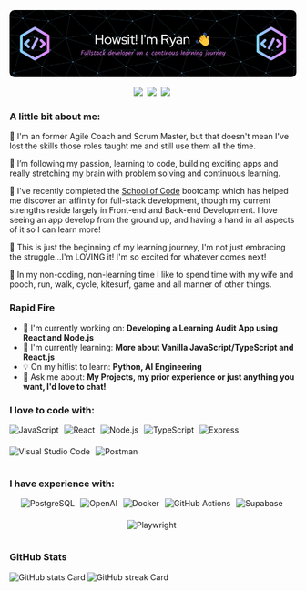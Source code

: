 ![Hi I'm Ryan 👋](./github-header-image.png)

<p align="center"><a style="font-s" href="ryanshaunsmith@gmail.com" target="_blank"><img src="https://img.shields.io/badge/Gmail-D14836?style=flat&logo=gmail&logoColor=white" height="28" style="margin-right: 4px"></a> <a href="https://twitter.com/@Kirisin" target="_blank"><img src="https://img.shields.io/badge/Twitter-000000?style=flat&logo=X&logoColor=white" height="28" style="margin-right: 4px"></a> <a href="https://www.linkedin.com/in/ryanshaunsmith" target="_blank"><img src="https://img.shields.io/badge/LinkedIn-0077B5?style=flat&logo=linkedin&logoColor=white" height="28" style="margin-right: 4px"></a></p>

**<h3 align="left">A little bit about me:</h3>**

<p>

🏢 I'm an former Agile Coach and Scrum Master, but that doesn't mean I've lost the skills those roles taught me and still use them all the time.

🌱 I’m following my passion, learning to code, building exciting apps and really stretching my brain with problem solving and continuous learning.

📖 I've recently completed the <a href="https://schoolofcode.co.uk/">School of Code</a> bootcamp which has helped me discover an affinity for full-stack development, though my current strengths reside largely in Front-end and Back-end Development. I love seeing an app develop from the ground up, and having a hand in all aspects of it so I can learn more!

🧠 This is just the beginning of my learning journey, I'm not just embracing the struggle...I'm LOVING it! I'm so excited for whatever comes next!

🛝 In my non-coding, non-learning time I like to spend time with my wife and pooch, run, walk, cycle, kitesurf, game and all manner of other things.

</p>

**<h3 align="left">Rapid Fire</h3>**

- 💼 I'm currently working on: **Developing a Learning Audit App using React and Node.js**
- 🌱 I'm currently learning: **More about Vanilla JavaScript/TypeScript and React.js**
- 💡 On my hitlist to learn: **Python, AI Engineering**
- 💬 Ask me about: **My Projects, my prior experience or just anything you want, I'd love to chat!**

**<h3 align="left">I love to code with:</h3>**

<div style="display: flex; flex-wrap: wrap; gap: 6px; justify-content: start;">
<img src="https://img.shields.io/badge/JavaScript-F7DF1C?logo=javascript&logoColor=white" height="32" alt="JavaScript" style="margin-right: 4px"> 
<img src="https://img.shields.io/badge/React-20232A?logo=react&logoColor=61DAFB" height="32" alt="React" style="margin-right: 4px"> 
<img src="https://img.shields.io/badge/Node.js-8CC84B?logo=node.js&logoColor=white" height="32" alt="Node.js" style="margin-right: 4px"> 
<img src="https://img.shields.io/badge/TypeScript-3178C6?logo=typescript&logoColor=white" height="32" alt="TypeScript" style="margin-right: 4px">
<img src="https://img.shields.io/badge/Express-000000?logo=express&logoColor=white" height="32" alt="Express" style="margin-right: 4px"> 
<img src="https://img.shields.io/badge/Visual_Studio_Code-007ACC?logo=visual-studio-code&logoColor=white" height="32" alt="Visual Studio Code" style="margin-right: 4px"> 
<img src="https://img.shields.io/badge/Postman-FF6C37?logo=postman&logoColor=white" height="32" alt="Postman" style="margin-right: 4px">
</div>

**<h3 align="left">I have experience with:</h3>**

<div style="display: flex; flex-wrap: wrap; gap: 6px; justify-content: center;">
 <img src="https://img.shields.io/badge/PostgreSQL-316192?logo=postgresql&logoColor=white" height="32" alt="PostgreSQL" style="margin-right: 4px">
 <img src="https://img.shields.io/badge/OpenAI-412991?logo=openai&logoColor=white" height="32" alt="OpenAI" style="margin-right: 4px">
 <img src="https://img.shields.io/badge/Docker-2496ED?logo=docker&logoColor=white" height="32" alt="Docker" style="margin-right: 4px">
 <img src="https://img.shields.io/badge/GitHub_Actions-2088FF?logo=github-actions&logoColor=white" height="32" alt="GitHub Actions" style="margin-right: 4px">
 <img src="https://img.shields.io/badge/Supabase-3ECF8E?logo=supabase&logoColor=white" height="32" alt="Supabase" style="margin-right: 4px">
 <img src="https://img.shields.io/badge/Playwright-2EAD33?logo=playwright&logoColor=white" height="32"alt="Playwright" style="margin-right: 4px">
 </div>

**<h3 align="left">GitHub Stats</h3>**

<p align="left">
  <img width="48%" src="https://github-readme-stats.vercel.app/api?username=Tyriol&theme=react&hide_title=false&hide_rank=false&show_icons=false&include_all_commits=false&count_private=true&line_height=23" alt="GitHub stats Card" />
  <img width="48%" src="https://streak-stats.demolab.com/?user=Tyriol&theme=react&hide_border=false&date_format=M+j%5B%2C+Y%5D&mode=daily&hide_total_contributions=false&hide_current_streak=false&hide_longest_streak=false&card_height=200" alt="GitHub streak Card" />
</p>
